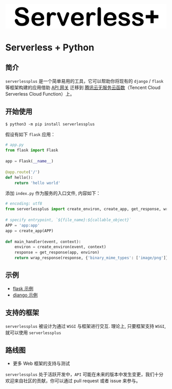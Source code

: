 ![](serverless+.png)

# Serverless + Python

## 简介

`serverlessplus` 是一个简单易用的工具，它可以帮助你将现有的 `django` / `flask` 等框架构建的应用借助 [API 网关](https://cloud.tencent.com/product/apigateway) 迁移到 [腾讯云无服务云函数](https://cloud.tencent.com/product/scf)（Tencent Cloud Serverless Cloud Function）上。

## 开始使用

```shell
$ python3 -m pip install serverlessplus
```

假设有如下 `flask` 应用：
```python
# app.py
from flask import Flask

app = Flask(__name__)

@app.route('/')
def hello():
    return 'hello world'
```

添加 `index.py` 作为服务的入口文件, 内容如下：
```python
# encoding: utf8
from serverlessplus import create_environ, create_app, get_response, wrap_response

# specify entrypoint, `${file_name}:${callable_object}`
APP = 'app:app'
app = create_app(APP)

def main_handler(event, context):
    environ = create_environ(event, context)
    response = get_response(app, environ)
    return wrap_response(response, {'binary_mime_types': ['image/png']})
```

## 示例

- [flask 示例](https://github.com/serverlessplus/flask-example)
- [django 示例](https://github.com/serverlessplus/django-example)

## 支持的框架

`serverlessplus` 被设计为通过 `WSGI` 与框架进行交互. 理论上, 只要框架支持 `WSGI`, 就可以使用 `serverlessplus`

## 路线图

- 更多 Web 框架的支持与测试

`serverlessplus` 处于活跃开发中，`API` 可能在未来的版本中发生变更，我们十分欢迎来自社区的贡献，你可以通过 pull request 或者 issue 来参与。
